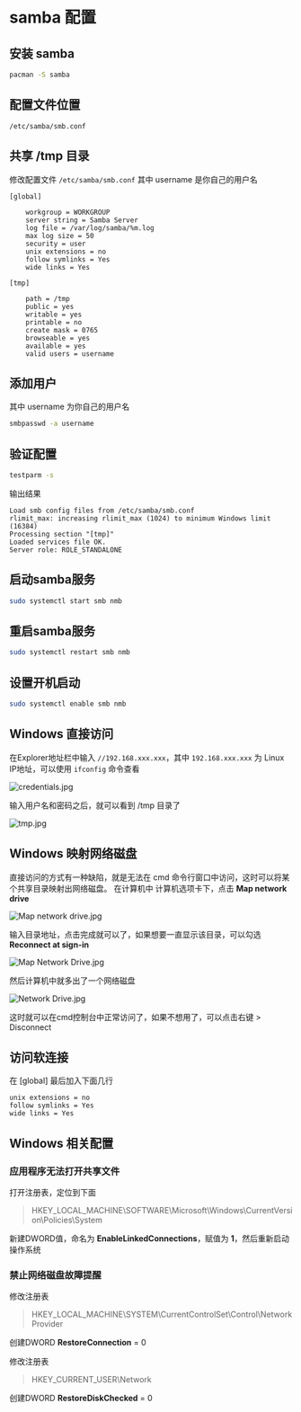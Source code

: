# samba 配置

[annotation]: <id> (57368d24-03c1-4738-aaac-09d14bcf5314)
[annotation]: <category> (计算机技术)
[annotation]: <tags> (Linux)
[annotation]: <status> (public)
[annotation]: <create_time> (2018-03-11 16:00:42)

## 安装 samba

```sh
pacman -S samba
```

## 配置文件位置

```
/etc/samba/smb.conf
```

## 共享 /tmp 目录
修改配置文件 `/etc/samba/smb.conf` 其中 username 是你自己的用户名
```
[global]

    workgroup = WORKGROUP
    server string = Samba Server
    log file = /var/log/samba/%m.log
    max log size = 50
    security = user
    unix extensions = no  
    follow symlinks = Yes
    wide links = Yes

[tmp]

    path = /tmp
    public = yes
    writable = yes
    printable = no
    create mask = 0765 
    browseable = yes
    available = yes
    valid users = username
```

## 添加用户
其中 username 为你自己的用户名

```sh
smbpasswd -a username
```

## 验证配置

```sh
testparm -s
```

输出结果

```
Load smb config files from /etc/samba/smb.conf
rlimit_max: increasing rlimit_max (1024) to minimum Windows limit (16384)
Processing section "[tmp]"
Loaded services file OK.
Server role: ROLE_STANDALONE
```

## 启动samba服务

```sh
sudo systemctl start smb nmb
```

## 重启samba服务

```sh
sudo systemctl restart smb nmb
```

## 设置开机启动

```sh
sudo systemctl enable smb nmb
```

## Windows 直接访问

在Explorer地址栏中输入 ``//192.168.xxx.xxx``，其中 `192.168.xxx.xxx` 为 Linux IP地址，可以使用 `ifconfig` 命令查看

![credentials.jpg](https://upload-images.jianshu.io/upload_images/406169-25fe5e74b6616604.jpg?imageMogr2/auto-orient/strip%7CimageView2/2/w/1240)

输入用户名和密码之后，就可以看到 /tmp 目录了

![tmp.jpg](https://upload-images.jianshu.io/upload_images/406169-be0d79a336f45ac6.jpg?imageMogr2/auto-orient/strip%7CimageView2/2/w/1240)

## Windows 映射网络磁盘

直接访问的方式有一种缺陷，就是无法在 cmd 命令行窗口中访问，这时可以将某个共享目录映射出网络磁盘。
在计算机中 计算机选项卡下，点击 **Map network drive**

![Map network drive.jpg](https://upload-images.jianshu.io/upload_images/406169-ee7729bf6dfb0799.jpg?imageMogr2/auto-orient/strip%7CimageView2/2/w/1240)

输入目录地址，点击完成就可以了，如果想要一直显示该目录，可以勾选 **Reconnect at sign-in**

![Map Network Drive.jpg](https://upload-images.jianshu.io/upload_images/406169-b6176e50162d3531.jpg?imageMogr2/auto-orient/strip%7CimageView2/2/w/1240)

然后计算机中就多出了一个网络磁盘

![Network Drive.jpg](https://upload-images.jianshu.io/upload_images/406169-1263035c6e3c1149.jpg?imageMogr2/auto-orient/strip%7CimageView2/2/w/1240)

这时就可以在cmd控制台中正常访问了，如果不想用了，可以点击右键 > Disconnect


## 访问软连接
在 [global] 最后加入下面几行
```
unix extensions = no  
follow symlinks = Yes
wide links = Yes
```

## Windows 相关配置

### 应用程序无法打开共享文件

打开注册表，定位到下面

>HKEY_LOCAL_MACHINE\SOFTWARE\Microsoft\Windows\CurrentVersion\Policies\System

新建DWORD值，命名为 **EnableLinkedConnections**，赋值为 **1**，然后重新启动操作系统


### 禁止网络磁盘故障提醒

修改注册表

>HKEY_LOCAL_MACHINE\SYSTEM\CurrentControlSet\Control\NetworkProvider

创建DWORD  **RestoreConnection** = 0

修改注册表

>HKEY_CURRENT_USER\Network

创建DWORD  **RestoreDiskChecked** = 0